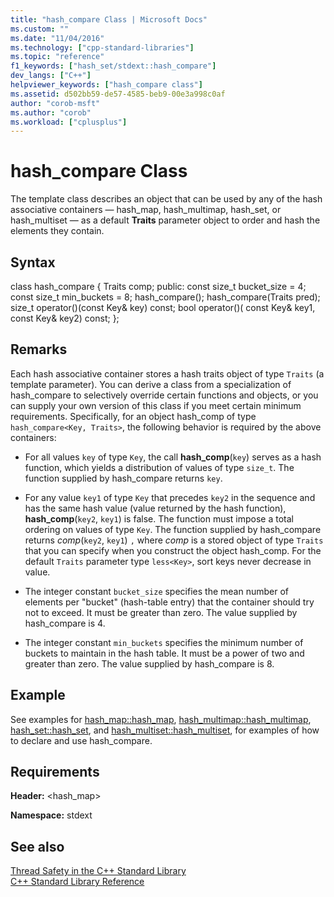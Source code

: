 ```yaml
---
title: "hash_compare Class | Microsoft Docs"
ms.custom: ""
ms.date: "11/04/2016"
ms.technology: ["cpp-standard-libraries"]
ms.topic: "reference"
f1_keywords: ["hash_set/stdext::hash_compare"]
dev_langs: ["C++"]
helpviewer_keywords: ["hash_compare class"]
ms.assetid: d502bb59-de57-4585-beb9-00e3a998c0af
author: "corob-msft"
ms.author: "corob"
ms.workload: ["cplusplus"]
---
```

# hash_compare Class

The template class describes an object that can be used by any of the hash associative containers — hash_map, hash_multimap, hash_set, or hash_multiset — as a default **Traits** parameter object to order and hash the elements they contain.

## Syntax

class hash_compare
   {
   Traits comp;
   public:
   const size_t bucket_size = 4;
   const size_t min_buckets = 8;
   hash_compare();
   hash_compare(Traits pred);
   size_t operator()(const Key& key) const;
   bool operator()(
   const Key& key1,
   const Key& key2) const;
   };

## Remarks

Each hash associative container stores a hash traits object of type `Traits` (a template parameter). You can derive a class from a specialization of hash_compare to selectively override certain functions and objects, or you can supply your own version of this class if you meet certain minimum requirements. Specifically, for an object hash_comp of type `hash_compare<Key, Traits>`, the following behavior is required by the above containers:

- For all values `key` of type `Key`, the call **hash_comp**(`key`) serves as a hash function, which yields a distribution of values of type `size_t`. The function supplied by hash_compare returns `key`.

- For any value `key1` of type `Key` that precedes `key2` in the sequence and has the same hash value (value returned by the hash function), **hash_comp**(`key2`, `key1`) is false. The function must impose a total ordering on values of type `Key`. The function supplied by hash_compare returns *comp*(`key2`, `key1`) `,` where *comp* is a stored object of type `Traits` that you can specify when you construct the object hash_comp. For the default `Traits` parameter type `less<Key>`, sort keys never decrease in value.

- The integer constant `bucket_size` specifies the mean number of elements per "bucket" (hash-table entry) that the container should try not to exceed. It must be greater than zero. The value supplied by hash_compare is 4.

- The integer constant `min_buckets` specifies the minimum number of buckets to maintain in the hash table. It must be a power of two and greater than zero. The value supplied by hash_compare is 8.

## Example

See examples for [hash_map::hash_map](../standard-library/hash-map-class.md#hash_map), [hash_multimap::hash_multimap](../standard-library/hash-multimap-class.md#hash_multimap), [hash_set::hash_set](../standard-library/hash-set-class.md#hash_set), and [hash_multiset::hash_multiset](../standard-library/hash-multiset-class.md#hash_multiset), for examples of how to declare and use hash_compare.

## Requirements

**Header:** \<hash_map>

**Namespace:** stdext

## See also

[Thread Safety in the C++ Standard Library](../standard-library/thread-safety-in-the-cpp-standard-library.md)<br/>
[C++ Standard Library Reference](../standard-library/cpp-standard-library-reference.md)<br/>
